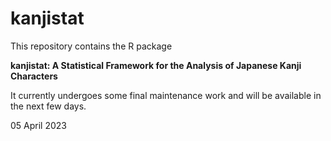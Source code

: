 # kanjistat

This repository contains the R package 

**kanjistat: A Statistical Framework for the Analysis of Japanese Kanji Characters**

It currently undergoes some final maintenance work and will be available in the next few days. 

05 April 2023
